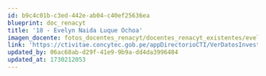 ```yaml
---
id: b9c4c01b-c3ed-442e-ab04-c40ef25636ea
blueprint: doc_renacyt
title: '18 - Evelyn Naida Luque Ochoa'
imagen_docente: fotos_docentes_renacyt/docentes_renacyt_existentes/evelyn_naida_luque_ochoa.png
link: 'https://ctivitae.concytec.gob.pe/appDirectorioCTI/VerDatosInvestigador.do?id_investigador=21944'
updated_by: 06ac68ab-d29f-41e9-9b9a-dd4da3996484
updated_at: 1730212053
---
```

